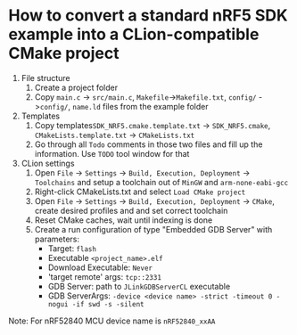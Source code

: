 How to convert a standard nRF5 SDK example into a CLion-compatible CMake project
======
1. File structure
   1. Create a project folder
   1. Copy `main.c` -> `src/main.c`, `Makefile`->`Makefile.txt`, `config/` ->`config/`, `name.ld` files
   from the example folder
1. Templates   
   1. Copy templates`SDK_NRF5.cmake.template.txt` -> `SDK_NRF5.cmake`,
   `CMakeLists.template.txt` -> `CMakeLists.txt`
   1. Go through all `Todo` comments in those two files and fill up the information. 
      Use `TODO` tool window for that
1. CLion settings
   1. Open `File` -> `Settings` -> `Build, Execution, Deployment` -> `Toolchains` and 
   setup a toolchain out of `MinGW` and `arm-none-eabi-gcc`
   1. Right-click CMakeLists.txt and select `Load CMake project`
   1. Open `File` -> `Settings` -> `Build, Execution, Deployment` -> `CMake`, create desired profiles
   and and set correct toolchain
   1. Reset CMake caches, wait until indexing is done  
   1. Create a run configuration of type "Embedded GDB Server" with parameters:
      * Target: `flash`
      * Executable `<project_name>.elf`
      * Download Executable: `Never`
      * 'target remote' args: `tcp::2331`
      * GDB Server: path to `JLinkGDBServerCL` executable
      * GDB ServerArgs: `-device <device name> -strict -timeout 0 -nogui -if swd -s -silent`

Note: For nRF52840 MCU device name is `nRF52840_xxAA` 